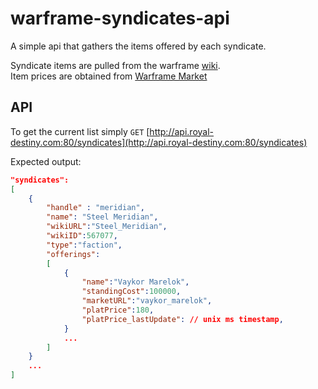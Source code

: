 # warframe-syndicates-api
A simple api that gathers the items offered by each syndicate.

Syndicate items are pulled from the warframe [wiki](http://warframe.wikia.com/).  
Item prices are obtained from [Warframe Market](https://warframe.market/)

## API
To get the current list simply `GET` [http://api.royal-destiny.com:80/syndicates](http://api.royal-destiny.com:80/syndicates)

Expected output:
```json
"syndicates":
[
    {
        "handle" : "meridian",
        "name": "Steel Meridian",
        "wikiURL":"Steel_Meridian",
        "wikiID":567077,
        "type":"faction",
        "offerings":
        [
            {
                "name":"Vaykor Marelok",
                "standingCost":100000,
                "marketURL":"vaykor_marelok",
                "platPrice":180,
                "platPrice_lastUpdate": // unix ms timestamp,
            }
            ...
        ]
    }
    ...
]
```
